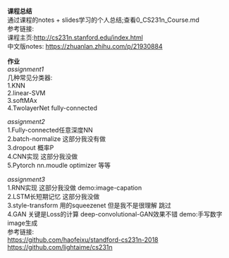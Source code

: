 **课程总结**   
通过课程的notes + slides学习的个人总结;查看0_CS231n_Course.md  
参考链接:  
课程主页:http://cs231n.stanford.edu/index.html  
中文版notes: https://zhuanlan.zhihu.com/p/21930884    

**作业**  
*assignment1*  
几种常见分类器:  
1.KNN  
2.linear-SVM  
3.softMAx  
4.TwolayerNet fully-connected  

*assignment2*  
1.Fully-connected任意深度NN  
2.batch-normalize  这部分我没有做  
3.dropout 概率P  
4.CNN实现   这部分我没做  
5.Pytorch  nn.moudle optimizer 等等  

*assignment3*  
1.RNN实现  这部分我没做  demo:image-capation   
2.LSTM长短期记忆  这部分我没做    
3.style-transform 用的squeezenet  但是我不是很理解 跳过  
4.GAN 关键是Loss的计算  deep-convolutional-GAN效果不错  demo:手写数字image生成  
参考链接:  
 https://github.com/haofeixu/standford-cs231n-2018  
 https://github.com/lightaime/cs231n  
